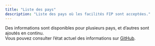 ```yaml
---
title: "Liste des pays"
description: "Liste des pays où les facilités FIP sont acceptées."
---
```


Des informations sont disponibles pour plusieurs pays, et d’autres sont ajoutés en continu.  
Vous pouvez consulter l’état actuel des informations sur [GitHub](https://github.com/orgs/fipguide/projects/3).
